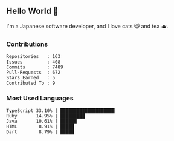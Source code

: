 ## Hello World 👋

I'm a Japanese software developer, and I love cats 😺 and tea 🫖.

### Contributions

    Repositories   : 163
    Issues         : 408
    Commits        : 7489
    Pull-Requests  : 672
    Stars Earned   : 5
    Contributed To : 9

### Most Used Languages

    TypeScript 33.10% | ████████████████████
    Ruby       14.95% | █████████
    Java       10.61% | ██████
    HTML        8.91% | █████
    Dart        8.79% | █████
